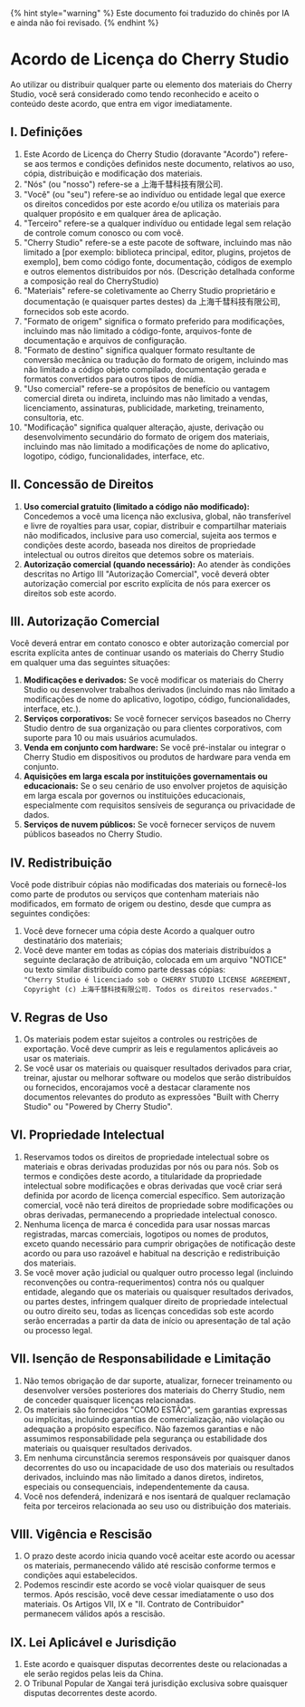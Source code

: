 
{% hint style="warning" %}
Este documento foi traduzido do chinês por IA e ainda não foi revisado.
{% endhint %}

# Acordo de Licença do Cherry Studio

Ao utilizar ou distribuir qualquer parte ou elemento dos materiais do Cherry Studio, você será considerado como tendo reconhecido e aceito o conteúdo deste acordo, que entra em vigor imediatamente.

## I. Definições

1. Este Acordo de Licença do Cherry Studio (doravante "Acordo") refere-se aos termos e condições definidos neste documento, relativos ao uso, cópia, distribuição e modificação dos materiais.
2. "Nós" (ou "nosso") refere-se a 上海千彗科技有限公司.
3. "Você" (ou "seu") refere-se ao indivíduo ou entidade legal que exerce os direitos concedidos por este acordo e/ou utiliza os materiais para qualquer propósito e em qualquer área de aplicação.
4. "Terceiro" refere-se a qualquer indivíduo ou entidade legal sem relação de controle comum conosco ou com você.
5. "Cherry Studio" refere-se a este pacote de software, incluindo mas não limitado a [por exemplo: biblioteca principal, editor, plugins, projetos de exemplo], bem como código fonte, documentação, códigos de exemplo e outros elementos distribuídos por nós. (Descrição detalhada conforme a composição real do CherryStudio)
6. "Materiais" refere-se coletivamente ao Cherry Studio proprietário e documentação (e quaisquer partes destes) da 上海千彗科技有限公司, fornecidos sob este acordo.
7. "Formato de origem" significa o formato preferido para modificações, incluindo mas não limitado a código-fonte, arquivos-fonte de documentação e arquivos de configuração.
8. "Formato de destino" significa qualquer formato resultante de conversão mecânica ou tradução do formato de origem, incluindo mas não limitado a código objeto compilado, documentação gerada e formatos convertidos para outros tipos de mídia.
9. "Uso comercial" refere-se a propósitos de benefício ou vantagem comercial direta ou indireta, incluindo mas não limitado a vendas, licenciamento, assinaturas, publicidade, marketing, treinamento, consultoria, etc.
10. "Modificação" significa qualquer alteração, ajuste, derivação ou desenvolvimento secundário do formato de origem dos materiais, incluindo mas não limitado a modificações de nome do aplicativo, logotipo, código, funcionalidades, interface, etc.

## II. Concessão de Direitos

1. **Uso comercial gratuito (limitado a código não modificado):** Concedemos a você uma licença não exclusiva, global, não transferível e livre de royalties para usar, copiar, distribuir e compartilhar materiais não modificados, inclusive para uso comercial, sujeita aos termos e condições deste acordo, baseada nos direitos de propriedade intelectual ou outros direitos que detemos sobre os materiais.
2. **Autorização comercial (quando necessário):** Ao atender às condições descritas no Artigo III "Autorização Comercial", você deverá obter autorização comercial por escrito explícita de nós para exercer os direitos sob este acordo.

## III. Autorização Comercial

Você deverá entrar em contato conosco e obter autorização comercial por escrita explícita antes de continuar usando os materiais do Cherry Studio em qualquer uma das seguintes situações:

1. **Modificações e derivados:** Se você modificar os materiais do Cherry Studio ou desenvolver trabalhos derivados (incluindo mas não limitado a modificações de nome do aplicativo, logotipo, código, funcionalidades, interface, etc.).
2. **Serviços corporativos:** Se você fornecer serviços baseados no Cherry Studio dentro de sua organização ou para clientes corporativos, com suporte para 10 ou mais usuários acumulados.
3. **Venda em conjunto com hardware:** Se você pré-instalar ou integrar o Cherry Studio em dispositivos ou produtos de hardware para venda em conjunto.
4. **Aquisições em larga escala por instituições governamentais ou educacionais:** Se o seu cenário de uso envolver projetos de aquisição em larga escala por governos ou instituições educacionais, especialmente com requisitos sensíveis de segurança ou privacidade de dados.
5. **Serviços de nuvem públicos:** Se você fornecer serviços de nuvem públicos baseados no Cherry Studio.

## IV. Redistribuição

Você pode distribuir cópias não modificadas dos materiais ou fornecê-los como parte de produtos ou serviços que contenham materiais não modificados, em formato de origem ou destino, desde que cumpra as seguintes condições:

1. Você deve fornecer uma cópia deste Acordo a qualquer outro destinatário dos materiais;
2. Você deve manter em todas as cópias dos materiais distribuídos a seguinte declaração de atribuição, colocada em um arquivo "NOTICE" ou texto similar distribuído como parte dessas cópias:  
   `"Cherry Studio é licenciado sob o CHERRY STUDIO LICENSE AGREEMENT, Copyright (c) 上海千彗科技有限公司. Todos os direitos reservados."`

## V. Regras de Uso

1. Os materiais podem estar sujeitos a controles ou restrições de exportação. Você deve cumprir as leis e regulamentos aplicáveis ao usar os materiais.
2. Se você usar os materiais ou quaisquer resultados derivados para criar, treinar, ajustar ou melhorar software ou modelos que serão distribuídos ou fornecidos, encorajamos você a destacar claramente nos documentos relevantes do produto as expressões "Built with Cherry Studio" ou "Powered by Cherry Studio".

## VI. Propriedade Intelectual

1. Reservamos todos os direitos de propriedade intelectual sobre os materiais e obras derivadas produzidas por nós ou para nós. Sob os termos e condições deste acordo, a titularidade da propriedade intelectual sobre modificações e obras derivadas que você criar será definida por acordo de licença comercial específico. Sem autorização comercial, você não terá direitos de propriedade sobre modificações ou obras derivadas, permanecendo a propriedade intelectual conosco.
2. Nenhuma licença de marca é concedida para usar nossas marcas registradas, marcas comerciais, logotipos ou nomes de produtos, exceto quando necessário para cumprir obrigações de notificação deste acordo ou para uso razoável e habitual na descrição e redistribuição dos materiais.
3. Se você mover ação judicial ou qualquer outro processo legal (incluindo reconvenções ou contra-requerimentos) contra nós ou qualquer entidade, alegando que os materiais ou quaisquer resultados derivados, ou partes destes, infringem qualquer direito de propriedade intelectual ou outro direito seu, todas as licenças concedidas sob este acordo serão encerradas a partir da data de início ou apresentação de tal ação ou processo legal.

## VII. Isenção de Responsabilidade e Limitação

1. Não temos obrigação de dar suporte, atualizar, fornecer treinamento ou desenvolver versões posteriores dos materiais do Cherry Studio, nem de conceder quaisquer licenças relacionadas.
2. Os materiais são fornecidos "COMO ESTÃO", sem garantias expressas ou implícitas, incluindo garantias de comercialização, não violação ou adequação a propósito específico. Não fazemos garantias e não assumimos responsabilidade pela segurança ou estabilidade dos materiais ou quaisquer resultados derivados.
3. Em nenhuma circunstância seremos responsáveis por quaisquer danos decorrentes do uso ou incapacidade de uso dos materiais ou resultados derivados, incluindo mas não limitado a danos diretos, indiretos, especiais ou consequenciais, independentemente da causa.
4. Você nos defenderá, indenizará e nos isentará de qualquer reclamação feita por terceiros relacionada ao seu uso ou distribuição dos materiais.

## VIII. Vigência e Rescisão

1. O prazo deste acordo inicia quando você aceitar este acordo ou acessar os materiais, permanecendo válido até rescisão conforme termos e condições aqui estabelecidos.
2. Podemos rescindir este acordo se você violar quaisquer de seus termos. Após rescisão, você deve cessar imediatamente o uso dos materiais. Os Artigos VII, IX e "II. Contrato de Contribuidor" permanecem válidos após a rescisão.

## IX. Lei Aplicável e Jurisdição

1. Este acordo e quaisquer disputas decorrentes deste ou relacionadas a ele serão regidos pelas leis da China.
2. O Tribunal Popular de Xangai terá jurisdição exclusiva sobre quaisquer disputas decorrentes deste acordo.